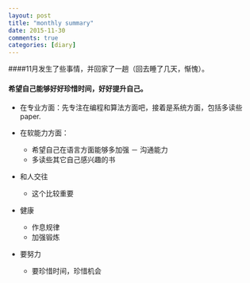 ```yaml
---
layout: post
title: "monthly summary"
date: 2015-11-30
comments: true
categories: [diary]
---
```


####11月发生了些事情，并回家了一趟（回去睡了几天，惭愧）。

#### 希望自己能够好好珍惜时间，好好提升自己。
* 在专业方面：先专注在编程和算法方面吧，接着是系统方面，包括多读些paper.

* 在软能力方面：
  - 希望自己在语言方面能够多加强 － 沟通能力
  - 多读些其它自己感兴趣的书
  
* 和人交往
  - 这个比较重要

* 健康
  - 作息规律
  - 加强锻炼

* 要努力
  - 要珍惜时间，珍惜机会

